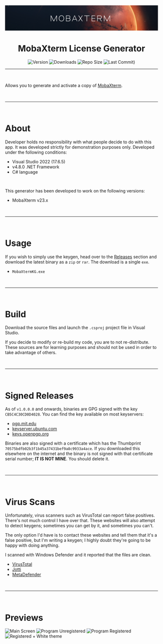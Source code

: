 <p align="center"><img src="Docs/images/banner.png" width="860"></p>
<h1 align="center"><b>MobaXterm License Generator</b></h1>

<div align="center">

![Version](https://img.shields.io/github/v/tag/Aetherinox/MobaXtermKeygen?logo=GitHub&label=version&color=ba5225) ![Downloads](https://img.shields.io/github/downloads/Aetherinox/MobaXtermKeygen/total) ![Repo Size](https://img.shields.io/github/repo-size/Aetherinox/MobaXtermKeygen?label=size&color=59702a) ![Last Commit)](https://img.shields.io/github/last-commit/Aetherinox/MobaXtermKeygen?color=b43bcc)

</div>

---

<br />

Allows you to generate and activate a copy of [MobaXterm](https://mobaxterm.mobatek.net/).

<br />

---

<br />

# About

Developer holds no responsibility with what people decide to do with this app. It was developed strictly for demonstration purposes only.
Developed under the following conditions:

- Visual Studio 2022 (17.6.5)
- v4.8.0 .NET Framework
- C# language

<br />

This generator has been developed to work on the following versions:
- MobaXterm v23.x

<br />

---

<br />

# Usage

If you wish to simply use the keygen, head over to the [Releases](https://github.com/Aetherinox/MobaXtermKeygen/releases) section and download the latest binary as a `zip` or `rar`. The download is a single `exe`.

- `MobaXtermKG.exe`

<br />

---

<br />

# Build

Download the source files and launch the `.csproj` project file in Visual Studio.

If you decide to modify or re-build my code, you are to not re-distribute. These sources are for learning purposes and should not be used in order to take advantage of others.

<br />

---

<br />

# Signed Releases

As of `v1.0.0.0` and onwards, binaries are GPG signed with the key `CB5C4C30CD0D4028`. You can find the key available on most keyservers:

- [pgp.mit.edu](https://pgp.mit.edu/)
- [keyserver.ubuntu.com](keyserver.ubuntu.com)
- [keys.openpgp.org](https://keys.openpgp.org)

Binaries are also signed with a certificate which has the Thumbprint `70575bdfb02b3f1b45a37431bef9a8c9933a4ace`. If you downloaded this elsewhere on the internet and the binary is not signed with that certificate serial number; **IT IS NOT MINE**. You should delete it.

<br />

---

<br />

# Virus Scans

Unfortunately, virus scanners such as VirusTotal can report false positives. There's not much control I have over that. These websites will also attempt to detect keygens; sometimes you can get by it, and sometimes you can't.

The only option I'd have is to contact these websites and tell them that it's a false positive, but I'm writing a keygen; I highly doubt they're going to be happy with doing anything.

I scanned with Windows Defender and it reported that the files are clean.

- [VirusTotal](https://www.virustotal.com/gui/file/9f109e58c2b3258b5975db8ebf38ecab24f74a1b32230ceaa2943125982b57c0?nocache=1)
- [Jotti](https://virusscan.jotti.org/en-US/filescanjob/9hrf01e99p,zwk81r6nzn)
- [MetaDefender](https://metadefender.opswat.com/results/file/bzIzMTEwNzEwQi1HVXI5UkdMa2RBV2pJcUU0/regular/overview)

<br />

---

<br />

# Previews

![Main Screen](https://i.imgur.com/GrQETPN.png)
![Program Unregistered](https://i.imgur.com/IwHfGsO.png)
![Program Registered](https://i.imgur.com/sSLXAIJ.png)
![Registered + White theme](https://i.imgur.com/F8NTfb5.png)